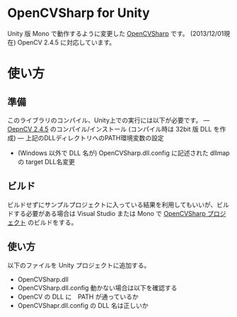 OpenCVSharp for Unity
===================
Unity 版 Mono で動作するように変更した [OpenCVSharp](https://code.google.com/p/opencvsharp/) です。
(2013/12/01現在) OpenCV 2.4.5 に対応しています。

# 使い方
## 準備
このライブラリのコンパイル、Unity上での実行には以下が必要です。
 ― [OepnCV 2.4.5](http://opencv.org/downloads.html) のコンパイル/インストール (コンパイル時は 32bit 版 DLL を作成)
 ― 上記のDLLディレクトリへのPATH環境変数の設定
 - (Windows 以外で DLL 名が) OpenCVSharp.dll.config に記述された dllmap の target DLL名変更

## ビルド
ビルドせずにサンプルプロジェクトに入っている結果を利用してもいいが、ビルドする必要がある場合は Visual Studio または Mono で [OpenCVSharp プロジェクト](OpencvSharp/OpenCvSharp) のビルドをする。

## 使い方
以下のファイルを Unity プロジェクトに追加する。
 - OpenCVSharp.dll
 - OpenCVSharp.dll.config
動かない場合は以下を確認する
 - OpenCV の DLL に　PATH が通っているか
 - OpenCVShapr.dll.config の DLL 名は正しいか
